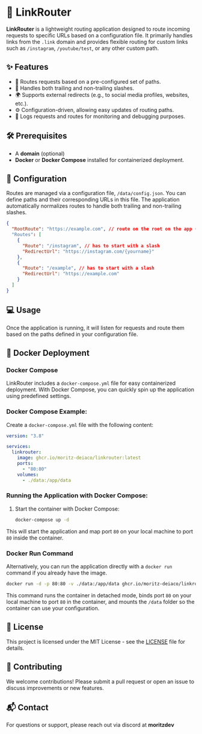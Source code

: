 # 📡 LinkRouter

**LinkRouter** is a lightweight routing application designed to route incoming requests to specific URLs based on a configuration file. It primarily handles links from the `.link` domain and provides flexible routing for custom links such as `/instagram`, `/youtube/test`, or any other custom path.

## ✨ Features

- 🔗 Routes requests based on a pre-configured set of paths.
- 🚪 Handles both trailing and non-trailing slashes.
- 🌍 Supports external redirects (e.g., to social media profiles, websites, etc.).
- ⚙️ Configuration-driven, allowing easy updates of routing paths.
- 📜 Logs requests and routes for monitoring and debugging purposes.

## 🛠 Prerequisites

- A **domain** (optional)
- **Docker** or **Docker Compose** installed for containerized deployment.

## 🔧 Configuration

Routes are managed via a configuration file, `/data/config.json`. You can define paths and their corresponding URLs in this file. The application automatically normalizes routes to handle both trailing and non-trailing slashes.

```json
{
  "RootRoute": "https://example.com", // route on the root on the app (eg: yourdomain.com)
  "Routes": [
    {
      "Route": "/instagram", // has to start with a slash
      "RedirectUrl": "https://instagram.com/{yourname}"
    },
    {
      "Route": "/example", // has to start with a slash
      "RedirectUrl": "https://example.com"
    }
  ]
}
```

## 💻 Usage

Once the application is running, it will listen for requests and route them based on the paths defined in your configuration file.

## 🐳 Docker Deployment

### Docker Compose

LinkRouter includes a `docker-compose.yml` file for easy containerized deployment. With Docker Compose, you can quickly spin up the application using predefined settings.

### Docker Compose Example:

Create a `docker-compose.yml` file with the following content:

```yaml
version: "3.8"

services:
  linkrouter:
    image: ghcr.io/moritz-deiaco/linkrouter:latest
    ports:
      - "80:80"
    volumes:
      - ./data:/app/data
```

### Running the Application with Docker Compose:

1. Start the container with Docker Compose:

   ```bash
   docker-compose up -d
   ```

This will start the application and map port `80` on your local machine to port `80` inside the container.

### Docker Run Command

Alternatively, you can run the application directly with a `docker run` command if you already have the image.

```bash
docker run -d -p 80:80 -v ./data:/app/data ghcr.io/moritz-deiaco/linkrouter:latest
```

This command runs the container in detached mode, binds port `80` on your local machine to port `80` in the container, and mounts the `/data` folder so the container can use your configuration.

## 📄 License

This project is licensed under the MIT License - see the [LICENSE](LICENSE) file for details.

## 🤝 Contributing

We welcome contributions! Please submit a pull request or open an issue to discuss improvements or new features.

## 📬 Contact

For questions or support, please reach out via discord at **moritzdev**
